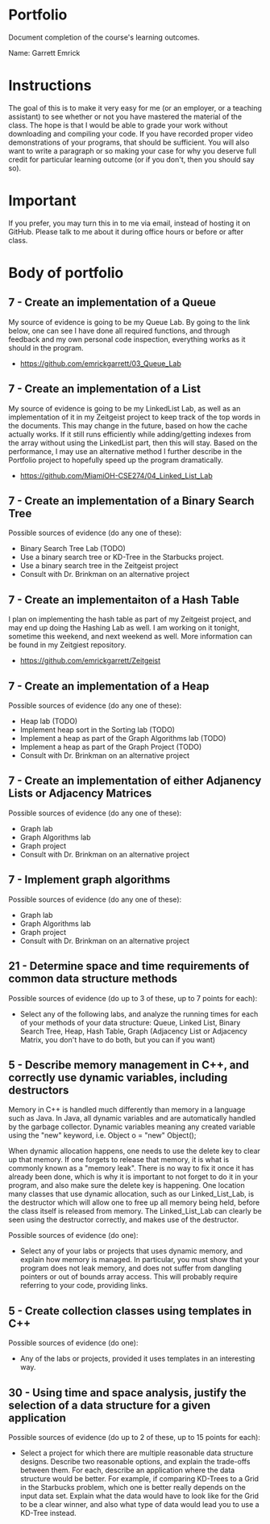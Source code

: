 Portfolio
=========

Document completion of the course's learning outcomes.

Name: Garrett Emrick

Instructions
====
The goal of this is to make it very easy for me (or an employer, or a teaching assistant) to see whether or not you have mastered the material of the class. The hope is that I would be able to grade your work without downloading and compiling your code. If you have recorded proper video demonstrations of your programs, that should be sufficient. You will also want to write a paragraph or so making your case for why you deserve full credit for particular learning outcome (or if you don't, then you should say so).

Important
=========
If you prefer, you may turn this in to me via email, instead of hosting it on GitHub. Please talk to me about it during office hours or before or after class.

Body of portfolio
====

7 - Create an implementation of a Queue
----
My source of evidence is going to be my Queue Lab. By going to the link below, one can see I have done all required functions, and through feedback and my own personal code inspection, everything works as it should in the program.

* https://github.com/emrickgarrett/03_Queue_Lab

7 - Create an implementation of a List
----
My source of evidence is going to be my LinkedList Lab, as well as an implementation of it in my Zeitgeist project to keep track of the top words in the documents. This may change in the future, based on how the cache actually works. If it still runs efficiently while adding/getting indexes from the array without using the LinkedList part, then this will stay. Based on the performance, I may use an alternative method I further describe in the Portfolio project to hopefully speed up the program dramatically.


* https://github.com/MiamiOH-CSE274/04_Linked_List_Lab


7 - Create an implementation of a Binary Search Tree
----
Possible sources of evidence (do any one of these):

* Binary Search Tree Lab (TODO)
* Use a binary search tree or KD-Tree in the Starbucks project.
* Use a binary search tree in the Zeitgeist project
* Consult with Dr. Brinkman on an alternative project


7 - Create an implementaiton of a Hash Table
----

I plan on implementing the hash table as part of my Zeitgeist project, and may end up doing the Hashing Lab as well. I am working on it tonight, sometime this weekend, and next weekend as well. More information can be found in my Zeitgiest repository.


* https://github.com/emrickgarrett/Zeitgeist


7 - Create an implementation of a Heap
----
Possible sources of evidence (do any one of these):

* Heap lab (TODO)
* Implement heap sort in the Sorting lab (TODO)
* Implement a heap as part of the Graph Algorithms lab (TODO)
* Implement a heap as part of the Graph Project (TODO)
* Consult with Dr. Brinkman on an alternative project

7 - Create an implementation of either Adjanency Lists or Adjacency Matrices
----
Possible sources of evidence (do any one of these):

* Graph lab
* Graph Algorithms lab
* Graph project
* Consult with Dr. Brinkman on an alternative project

7 - Implement graph algorithms
----
Possible sources of evidence (do any one of these):

* Graph lab
* Graph Algorithms lab
* Graph project
* Consult with Dr. Brinkman on an alternative project

21 - Determine space and time requirements of common data structure methods
-----
Possible sources of evidence (do up to 3 of these, up to 7 points for each):

* Select any of the following labs, and analyze the running times for each of your methods of your data structure: Queue, Linked List, Binary Search Tree, Heap, Hash Table, Graph (Adjacency List or Adjacency Matrix, you don't have to do both, but you can if you want)


5 - Describe memory management in C++, and correctly use dynamic variables, including destructors
----

Memory in C++ is handled much differently than memory in a language such as Java. In Java, all dynamic variables and are automatically handled by the garbage collector. Dynamic variables meaning any created variable using the "new" keyword, i.e. Object o = "new" Object(); 

When dynamic allocation happens, one needs to use the delete key to clear up that memory. If one forgets to release that memory, it is what is commonly known as a "memory leak". There is no way to fix it once it has already been done, which is why it is important to not forget to do it in your program,
and also make sure the delete key is happening. One location many classes that use dynamic allocation, such as our Linked_List_Lab, is the destructor which will allow one to free up all memory being held, before the class itself is released from memory. The Linked_List_Lab can clearly be seen using the 
destructor correctly, and makes use of the destructor.

Possible sources of evidence (do one):

* Select any of your labs or projects that uses dynamic memory, and explain how memory is managed. In particular, you must show that your program does not leak memory, and does not suffer from dangling pointers or out of bounds array access. This will probably require referring to your code, providing links.


5 - Create collection classes using templates in C++
----
Possible sources of evidence (do one):

* Any of the labs or projects, provided it uses templates in an interesting way.


30 - Using time and space analysis, justify the selection of a data structure for a given application
----

Possible sources of evidence (do up to 2 of these, up to 15 points for each):

* Select a project for which there are multiple reasonable data structure designs. Describe two reasonable options, and explain the trade-offs between them. For each, describe an application where the data structure would be better. For example, if comparing KD-Trees to a Grid in the Starbucks problem, which one is better really depends on the input data set. Explain what the data would have to look like for the Grid to be a clear winner, and also what type of data would lead you to use a KD-Tree instead.
